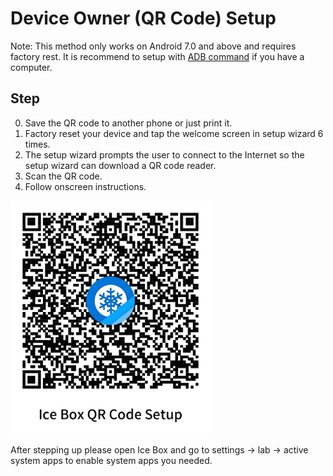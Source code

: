 
# Device Owner (QR Code) Setup

Note: This method only works on Android 7.0 and above and requires factory rest. It is recommend to setup with [ADB command](https://iceboxdoc.catchingnow.com/blob/master/Device%20Owner%20(Non%20Root)%20Setup) if you have a computer.

## Step

0. Save the QR code to another phone or just print it.
1. Factory reset your device and tap the welcome screen in setup wizard 6 times.
2. The setup wizard prompts the user to connect to the Internet so the setup wizard can download a QR code reader.
3. Scan the QR code.
4. Follow onscreen instructions.

<img src="/icebox_qr_dpm_en.png?raw=true" width="320">

After stepping up please open Ice Box and go to settings -> lab -> active system apps to enable system apps you needed.
